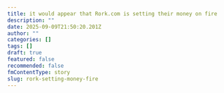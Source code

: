 ```yaml
---
title: it would appear that Rork.com is setting their money on fire
description: ""
date: 2025-09-09T21:50:20.201Z
author: ""
categories: []
tags: []
draft: true
featured: false
recommended: false
fmContentType: story
slug: rork-setting-money-fire
---
```

